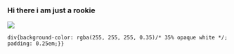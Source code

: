 ### Hi there i am just a rookie
![](https://komarev.com/ghpvc/?username=AnshhSingh&color=blueviolet&style=plastic)
```body{
div{background-color: rgba(255, 255, 255, 0.35)/* 35% opaque white */; padding: 0.25em;}}
```
<!--
**AnshhSingh/AnshhSingh** is a ✨ _special_ ✨ repository because its `README.md` (this file) appears on your GitHub profile.

Here are some ideas to get you started:

- 🔭 I’m currently working on ...
- 🌱 I’m currently learning ...
- 👯 I’m looking to collaborate on ...
- 🤔 I’m looking for help with ...
- 💬 Ask me about ...
- 📫 How to reach me: ...
- 😄 Pronouns: ...
- ⚡ Fun fact: ...
-->
